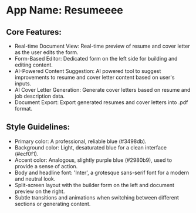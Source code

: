 # **App Name**: Resumeeee

## Core Features:

- Real-time Document View: Real-time preview of resume and cover letter as the user edits the form.
- Form-Based Editor: Dedicated form on the left side for building and editing content.
- AI-Powered Content Suggestion: AI powered tool to suggest improvements to resume and cover letter content based on user's inputs.
- AI Cover Letter Generation: Generate cover letters based on resume and job description data.
- Document Export: Export generated resumes and cover letters into .pdf format.

## Style Guidelines:

- Primary color: A professional, reliable blue (#3498db).
- Background color: Light, desaturated blue for a clean interface (#ecf0f1).
- Accent color: Analogous, slightly purple blue (#2980b9), used to provide a sense of action.
- Body and headline font: 'Inter', a grotesque sans-serif font for a modern and neutral look.
- Split-screen layout with the builder form on the left and document preview on the right.
- Subtle transitions and animations when switching between different sections or generating content.